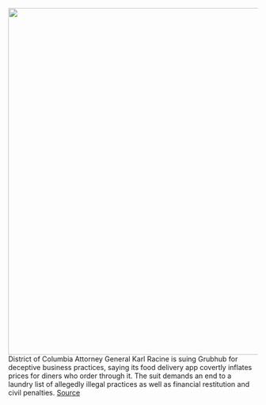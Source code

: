 <img src='https://cdn.vox-cdn.com/thumbor/pvGIgQO22bR1v9wOLvfWHsAIT_0=/0x0:7360x4912/1200x800/filters:focal(1605x1184:2781x2360)/cdn.vox-cdn.com/uploads/chorus_image/image/70653581/Grubhub_For_Restaurants_Delivery_Status.0.png' width='700px' /><br/>
District of Columbia Attorney General Karl Racine is suing Grubhub for deceptive business practices, saying its food delivery app covertly inflates prices for diners who order through it. The suit demands an end to a laundry list of allegedly illegal practices as well as financial restitution and civil penalties.
<a href='https://www.theverge.com/2022/3/21/22989563/district-of-columbia-karl-racine-grubhub-lawsuit-misleading-fees'> Source <a/>